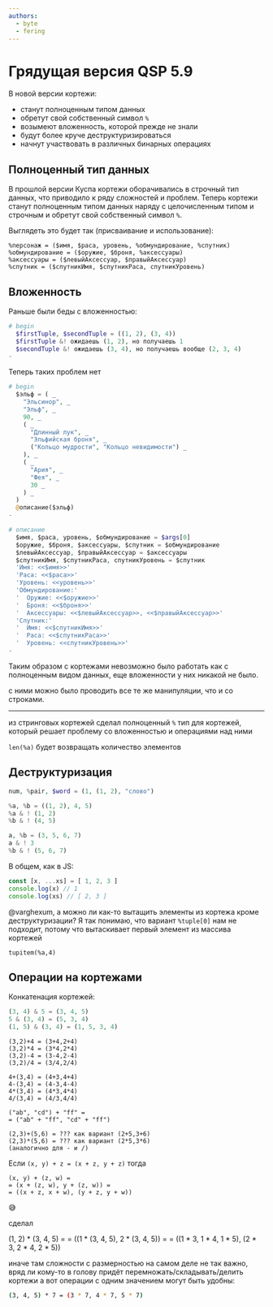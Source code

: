 ```yaml
---
authors:
  - byte
  - fering
---
```


# Грядущая версия QSP 5.9

В новой версии кортежи:

* станут полноценным типом данных
* обретут свой собственный символ `%`
* возымеют вложенность, которой прежде не знали
* будут более круче деструктуризироваться
* начнут участвовать в различных бинарных операциях

## Полноценный тип данных

В прошлой версии Куспа кортежи оборачивались в строчный тип данных, что приводило к ряду сложностей и проблем. Теперь кортежи станут полноценным типом данных наряду с целочисленным типом и строчным и обретут свой собственный символ `%`.

Выглядеть это будет так (присваивание и использование):

```qsp
%персонаж = ($имя, $раса, уровень, %обмундирование, %спутник)
%обмундирование = ($оружие, $броня, %аксессуары)
%аксессуары = ($левыйАксессуар, $правыйАксессуар)
%спутник = ($спутникИмя, $спутникРаса, спутникУровень)
```

## Вложенность

Раньше были беды с вложенностью:

```php
# begin
  $firstTuple, $secondTuple = ((1, 2), (3, 4))
  $firstTuple &! ожидаешь (1, 2), но получаешь 1
  $secondTuple &! ожидаешь (3, 4), но получаешь вообще (2, 3, 4)
-
```

Теперь таких проблем нет

```php
# begin
  $эльф = ( _
    "Эльсинор", _
    "Эльф", _
    90, _
    ( _
      "Длинный лук", _
      "Эльфийская броня", _
      ("Кольцо мудрости", "Кольцо невидимости") _
    ), _
    ( _
      "Ария", _
      "Фея", _
      30 _
    ) _
  )
  @описание($эльф)
-

# описание
  $имя, $раса, уровень, $обмундирование = $args[0]
  $оружие, $броня, $аксессуары, $спутник = $обмундирование
  $левыйАксессуар, $правыйАксессуар = $аксессуары
  $спутникИмя, $спутникРаса, спутникУровень = $спутник
  'Имя: <<$имя>>'
  'Раса: <<$раса>>'
  'Уровень: <<уровень>>'
  'Обмундирование:'
  '  Оружие: <<$оружие>>'
  '  Броня: <<$броня>>'
  '  Аксессуары: <<$левыйАксессуар>>, <<$правыйАксессуар>>'
  'Спутник:'
  '  Имя: <<$спутникИмя>>'
  '  Раса: <<$спутникРаса>>'
  '  Уровень: <<спутникУровень>>'
-
```

Таким образом с кортежами невозможно было работать как с полноценным видом данных, еще вложенности у них никакой не было.

с ними можно было проводить все те же манипуляции, что и со строками.

***

из стринговых кортежей сделал полноценный `%` тип для кортежей, который решает проблему со вложенностью и операциями над ними

`len(%a)` будет возвращать количество элементов

## Деструктуризация

```php
num, %pair, $word = (1, (1, 2), "слово")
```

```php
%a, %b = ((1, 2), 4, 5)
%a & ! (1, 2)
%b & ! (4, 5)
```

```php
a, %b = (3, 5, 6, 7)
a & ! 3
%b & ! (5, 6, 7)
```

В общем, как в JS:

```js
const [x, ...xs] = [ 1, 2, 3 ]
console.log(x) // 1
console.log(xs) // [ 2, 3 ]
```

@varghexum, а можно ли как-то вытащить элементы из кортежа кроме деструктуризации? Я так понимаю, что вариант `%tuple[0]` нам не подходит, потому что вытаскивает первый элемент из массива кортежей

```
tupitem(%a,4)
```

## Операции на кортежами

Конкатенация кортежей:

```php
(3, 4) & 5 = (3, 4, 5)
5 & (3, 4) = (5, 3, 4)
(1, 5) & (3, 4) = (1, 5, 3, 4)
```

```
(3,2)+4 = (3+4,2+4)
(3,2)*4 = (3*4,2*4)
(3,2)-4 = (3-4,2-4)
(3,2)/4 = (3/4,2/4)

4+(3,4) = (4+3,4+4)
4-(3,4) = (4-3,4-4)
4*(3,4) = (4*3,4*4)
4/(3,4) = (4/3,4/4)

("ab", "cd") + "ff" =
= ("ab" + "ff", "cd" + "ff")

(2,3)+(5,6) = ??? как вариант (2+5,3+6)
(2,3)*(5,6) = ??? как вариант (2*5,3*6)
(аналогично для - и /)
```

Если `(x, y) + z = (x + z, y + z)`
тогда
```
(x, y) + (z, w) =
= (x + (z, w), y + (z, w)) =
= ((x + z, x + w), (y + z, y + w))
```
:sweat_smile:

сделал

(1, 2) * (3, 4, 5) =
= ((1 * (3, 4, 5), 2 * (3, 4, 5)) =
= ((1 * 3, 1 * 4, 1 * 5), (2 * 3, 2 * 4, 2 * 5))

иначе там сложности с размерностью
на самом деле не так важно, вряд ли кому-то в голову придёт перемножать/складывать/делить кортежи
а вот операции с одним значением могут быть удобны:

```bash
(3, 4, 5) * 7 = (3 * 7, 4 * 7, 5 * 7)
```
